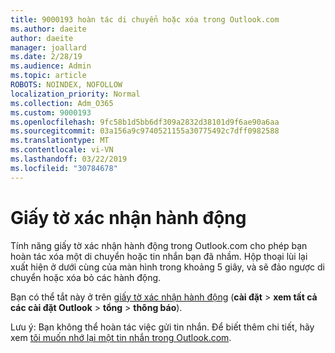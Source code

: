 ```yaml
---
title: 9000193 hoàn tác di chuyển hoặc xóa trong Outlook.com
ms.author: daeite
author: daeite
manager: joallard
ms.date: 2/28/19
ms.audience: Admin
ms.topic: article
ROBOTS: NOINDEX, NOFOLLOW
localization_priority: Normal
ms.collection: Adm_O365
ms.custom: 9000193
ms.openlocfilehash: 9fc58b1d5bb6df309a2832d38101d9f6ae90a6aa
ms.sourcegitcommit: 03a156a9c9740521155a30775492c7dff0982588
ms.translationtype: MT
ms.contentlocale: vi-VN
ms.lasthandoff: 03/22/2019
ms.locfileid: "30784678"
---
```

# <a name="action-confirmations"></a>Giấy tờ xác nhận hành động

Tính năng giấy tờ xác nhận hành động trong Outlook.com cho phép bạn hoàn tác xóa một di chuyển hoặc tin nhắn bạn đã nhầm. Hộp thoại lùi lại xuất hiện ở dưới cùng của màn hình trong khoảng 5 giây, và sẽ đảo ngược di chuyển hoặc xóa bỏ các hành động.

Bạn có thể tắt này ở trên [giấy tờ xác nhận hành động](https://outlook.live.com/mail/options/general/notifications) (**cài đặt** > **xem tất cả các cài đặt Outlook** > **tổng** > **thông báo**).

Lưu ý: Bạn không thể hoàn tác việc gửi tin nhắn. Để biết thêm chi tiết, hãy xem [tôi muốn nhớ lại một tin nhắn trong Outlook.com](https://support.office.com/article/c069ddde-5282-4085-8f4c-d7b133324f8a).